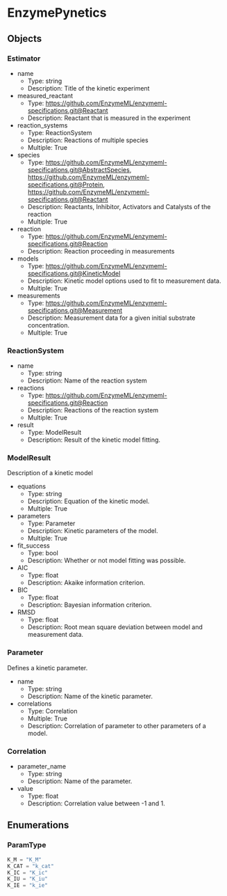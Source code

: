 # EnzymePynetics

## Objects

### Estimator

- name
    - Type: string
    - Description: Title of the kinetic experiment
- measured_reactant
    - Type: https://github.com/EnzymeML/enzymeml-specifications.git@Reactant
    - Description: Reactant that is measured in the experiment
- reaction_systems
    - Type: ReactionSystem
    - Description: Reactions of multiple species
    - Multiple: True
- species
    - Type: https://github.com/EnzymeML/enzymeml-specifications.git@AbstractSpecies, https://github.com/EnzymeML/enzymeml-specifications.git@Protein, https://github.com/EnzymeML/enzymeml-specifications.git@Reactant
    - Description: Reactants, Inhibitor, Activators and Catalysts of the reaction
    - Multiple: True
- reaction
    - Type: https://github.com/EnzymeML/enzymeml-specifications.git@Reaction
    - Description: Reaction proceeding in measurements
- models
    - Type: https://github.com/EnzymeML/enzymeml-specifications.git@KineticModel
    - Description: Kinetic model options used to fit to measurement data.
    - Multiple: True
- measurements
    - Type: https://github.com/EnzymeML/enzymeml-specifications.git@Measurement
    - Description: Measurement data for a given initial substrate concentration.
    - Multiple: True

### ReactionSystem

- name
    - Type: string
    - Description: Name of the reaction system
- reactions
    - Type: https://github.com/EnzymeML/enzymeml-specifications.git@Reaction
    - Description: Reactions of the reaction system
    - Multiple: True
- result
    - Type: ModelResult
    - Description: Result of the kinetic model fitting.


### ModelResult

Description of a kinetic model

- equations
  - Type: string
  - Description: Equation of the kinetic model.
  - Multiple: True
- parameters
  - Type: Parameter
  - Description: Kinetic parameters of the model.
  - Multiple: True
- fit_success
  - Type: bool
  - Description: Whether or not model fitting was possible.
- AIC
  - Type: float
  - Description: Akaike information criterion.
- BIC
  - Type: float
  - Description: Bayesian information criterion.
- RMSD
  - Type: float
  - Description: Root mean square deviation between model and measurement data.

### Parameter

Defines a kinetic parameter.

- name
  - Type: string
  - Description: Name of the kinetic parameter.
- correlations
  - Type: Correlation
  - Multiple: True
  - Description: Correlation of parameter to other parameters of a model.

### Correlation

- parameter_name
  - Type: string
  - Description: Name of the parameter.
- value
  - Type: float
  - Description: Correlation value between -1 and 1.

## Enumerations

### ParamType

```python
K_M = "K_M"
K_CAT = "k_cat"
K_IC = "K_ic"
K_IU = "K_iu"
K_IE = "k_ie"
```

